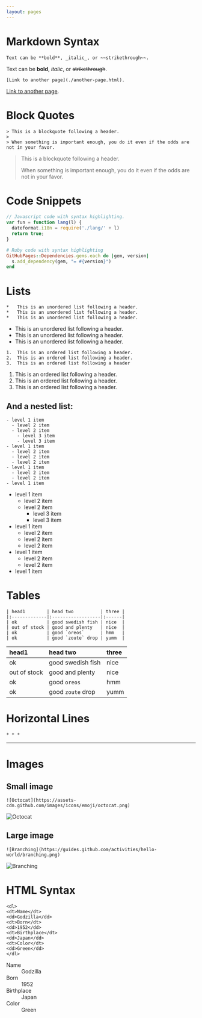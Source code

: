 ```yaml
---
layout: pages
---
```


# Markdown Syntax

```
Text can be **bold**, _italic_, or ~~strikethrough~~.
```

Text can be **bold**, _italic_, or ~~strikethrough~~.

```
[Link to another page](./another-page.html).
```

[Link to another page](./another-page.html).

# Block Quotes

```
> This is a blockquote following a header.
>
> When something is important enough, you do it even if the odds are not in your favor.
```

> This is a blockquote following a header.
>
> When something is important enough, you do it even if the odds are not in your favor.

# Code Snippets

```js
// Javascript code with syntax highlighting.
var fun = function lang(l) {
  dateformat.i18n = require('./lang/' + l)
  return true;
}
```

```ruby
# Ruby code with syntax highlighting
GitHubPages::Dependencies.gems.each do |gem, version|
  s.add_dependency(gem, "= #{version}")
end
```

# Lists
```
*   This is an unordered list following a header.
*   This is an unordered list following a header.
*   This is an unordered list following a header.
```

*   This is an unordered list following a header.
*   This is an unordered list following a header.
*   This is an unordered list following a header.


```
1.  This is an ordered list following a header.
2.  This is an ordered list following a header.
3.  This is an ordered list following a header
```

1.  This is an ordered list following a header.
2.  This is an ordered list following a header.
3.  This is an ordered list following a header.

## And a nested list:
```
- level 1 item
  - level 2 item
  - level 2 item
    - level 3 item
    - level 3 item
- level 1 item
  - level 2 item
  - level 2 item
  - level 2 item
- level 1 item
  - level 2 item
  - level 2 item
- level 1 item
```
- level 1 item
  - level 2 item
  - level 2 item
    - level 3 item
    - level 3 item
- level 1 item
  - level 2 item
  - level 2 item
  - level 2 item
- level 1 item
  - level 2 item
  - level 2 item
- level 1 item




# Tables
```
| head1        | head two          | three |
|:-------------|:------------------|:------|
| ok           | good swedish fish | nice  |
| out of stock | good and plenty   | nice  |
| ok           | good `oreos`      | hmm   |
| ok           | good `zoute` drop | yumm  |
```

| head1        | head two          | three |
|:-------------|:------------------|:------|
| ok           | good swedish fish | nice  |
| out of stock | good and plenty   | nice  |
| ok           | good `oreos`      | hmm   |
| ok           | good `zoute` drop | yumm  |

# Horizontal Lines

```
* * *
```

* * *


# Images
## Small image
```
![Octocat](https://assets-cdn.github.com/images/icons/emoji/octocat.png)
```

![Octocat](https://assets-cdn.github.com/images/icons/emoji/octocat.png)

## Large image
```
![Branching](https://guides.github.com/activities/hello-world/branching.png)
```
![Branching](https://guides.github.com/activities/hello-world/branching.png)

# HTML Syntax
```
<dl>
<dt>Name</dt>
<dd>Godzilla</dd>
<dt>Born</dt>
<dd>1952</dd>
<dt>Birthplace</dt>
<dd>Japan</dd>
<dt>Color</dt>
<dd>Green</dd>
</dl>
```
<dl>
<dt>Name</dt>
<dd>Godzilla</dd>
<dt>Born</dt>
<dd>1952</dd>
<dt>Birthplace</dt>
<dd>Japan</dd>
<dt>Color</dt>
<dd>Green</dd>
</dl>